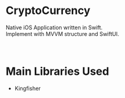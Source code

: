 # CryptoCurrency
Native iOS Application written in Swift.  
Implement with MVVM structure and SwiftUI.  
<br>
<br>

# Main Libraries Used
* Kingfisher

